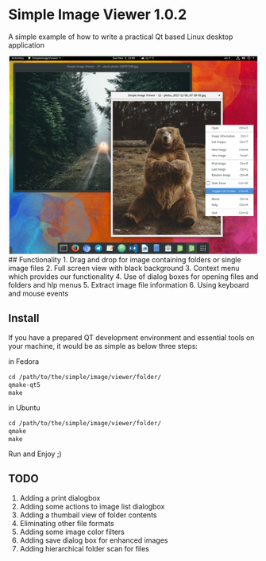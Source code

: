 # Simple Image Viewer 1.0.2
A simple example of how to write a practical Qt based Linux desktop application
<center><img src="https://github.com/Aliireeza/Educational-Samples/blob/master/Linux-QT-Programming/Simple-Image-Viewer/SimpleImageViewer.png" width="500" alt="Simple Image Viewer Screenshot"/></center>
## Functionality
1. Drag and drop for image containing folders or single image files
2. Full screen view with black background
3. Context menu which provides our functionality
4. Use of dialog boxes for opening files and folders and hlp menus
5. Extract image file information
6. Using keyboard and mouse events


## Install
If you have a prepared QT development environment and essential tools on your machine, it would be as simple as below three steps:

in Fedora
```
cd /path/to/the/simple/image/viewer/folder/
qmake-qt5
make
```

in Ubuntu
```
cd /path/to/the/simple/image/viewer/folder/
qmake
make
```
Run and Enjoy ;)


## TODO
1. Adding a print dialogbox
2. Adding some actions to image list dialogbox
3. Adding a thumbail view of folder contents
4. Eliminating other file formats
5. Adding some image color filters
6. Adding save dialog box for enhanced images
7. Adding hierarchical folder scan for files
